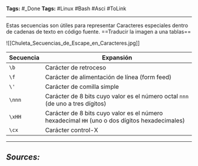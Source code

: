 **Tags:** #_Done 
**Tags:** #Linux #Bash #Asci #ToLink
- - -
Estas secuencias son útiles para representar Caracteres especiales dentro de cadenas de texto en código fuente.
==Traducir la imagen a una tablas==

![[Chuleta_Secuencias_de_Escape_en_Caracteres.jpg]]

| Secuencia | Expansión                                                                                     |
| --------- | --------------------------------------------------------------------------------------------- |
| `\b`      | Carácter de retroceso                                                                         |
| `\f`      | Carácter de alimentación de línea (form feed)                                                 |
| `\'`      | Carácter de comilla simple                                                                    |
| `\nnn`    | Carácter de 8 bits cuyo valor es el número octal `nnn` (de uno a tres dígitos)                |
| `\xHH`    | Carácter de 8 bits cuyo valor es el número hexadecimal `HH` (uno o dos dígitos hexadecimales) |
| `\cx`     | Carácter control-X                                                                            |
- - - 
## ***Sources:***